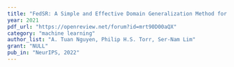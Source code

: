 ```yaml
---
title: "FedSR: A Simple and Effective Domain Generalization Method for Federated Learning"
year: 2021
pdf_url: "https://openreview.net/forum?id=mrt90D00aQX"
category: "machine learning"
author_list: "A. Tuan Nguyen, Philip H.S. Torr, Ser-Nam Lim"
grant: "NULL"
pub_in: "NeurIPS, 2022"
---
```


